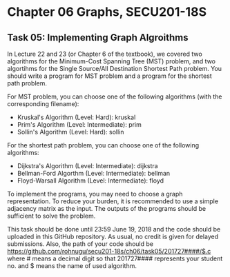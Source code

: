# Chapter 06 Graphs, SECU201-18S

## Task 05: Implementing Graph Algroithms
In Lecture 22 and 23 (or Chapter 6 of the textbook), we covered two algorithms for the Minimum-Cost Spanning Tree (MST) problem, and two algortihms for the Single Source/All Destination Shortest Path problem. You should write a program for MST problem and a program for the shortest path problem.

For MST problem, you can choose one of the following algorithms (with the corresponding filename):
- Kruskal's Algorithm (Level: Hard): kruskal
- Prim's Algorithm (Level: Intermediate): prim
- Sollin's Algorithm (Level: Hard): sollin

For the shortest path problem, you can choose one of the following algorithms:
- Dijkstra's Algorithm (Level: Intermediate): dijkstra
- Bellman-Ford Algorthm (Level: Intermediate): bellman
- Floyd-Warsall Algorithm (Level: Intermediate): floyd

To implement the programs, you may need to choose a graph representation. To reduce your burden, it is recommended to use a simple adjacency matrix as the input. The outputs of the programs should be sufficient to solve the problem.

This task should be done until 23:59 June 19, 2018 and the code should be uploaded in this GitHub repository. As usual, no credit is given for delayed submissions. Also, the path of your code should be https://github.com/rohnugu/secu201-18s/ch06/task05/201727####/$.c where # means a decimal digit so that 201727#### represents your student no. and $ means the name of used algorithm.
